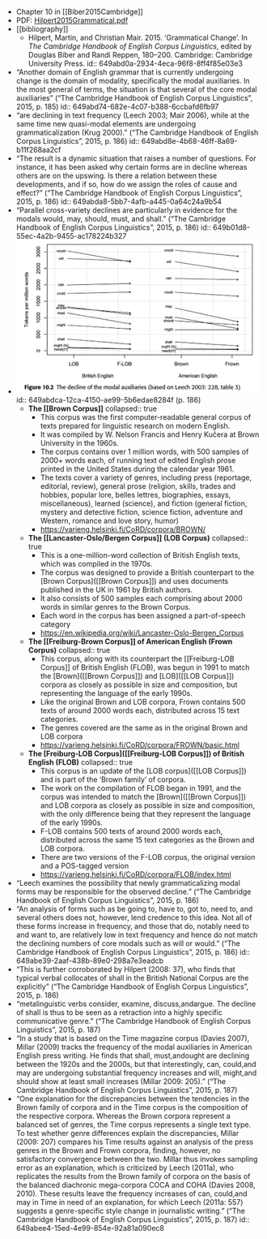 - Chapter 10 in [[Biber2015Cambridge]]
- PDF: [Hilpert2015Grammatical.pdf](../assets/Hilpert2015Grammatical_1688464428224_0.pdf)
- [[bibliography]]
	- Hilpert, Martin, and Christian Mair. 2015. ‘Grammatical Change’. In *The Cambridge Handbook of English Corpus Linguistics*, edited by Douglas Biber and Randi Reppen, 180–200. Cambridge: Cambridge University Press.
	  id:: 649abd0a-2934-4eca-96f8-8ff4f85e03e3
- “Another domain of English grammar that is currently undergoing change is the domain of modality, specifically the modal auxiliaries. In the most general of terms, the situation is that several of the core modal auxiliaries” (“The Cambridge Handbook of English Corpus Linguistics”, 2015, p. 185)
  id:: 649abd74-682e-4c07-b388-6ccbafd6fb97
- “are declining in text frequency (Leech 2003; Mair 2006), while at the same time new quasi-modal elements are undergoing grammaticalization (Krug 2000).” (“The Cambridge Handbook of English Corpus Linguistics”, 2015, p. 186)
  id:: 649abd8e-4b68-46ff-8a69-b11f268aa2cf
- “The result is a dynamic situation that raises a number of questions. For instance, it has been asked why certain forms are in decline whereas others are on the upswing. Is there a relation between these developments, and if so, how do we assign the roles of cause and effect?” (“The Cambridge Handbook of English Corpus Linguistics”, 2015, p. 186)
  id:: 649abda8-5bb7-4afb-a445-0a64c24a9b54
- “Parallel cross-variety declines are particularly in evidence for the modals would, may, should, must, and shall.” (“The Cambridge Handbook of English Corpus Linguistics”, 2015, p. 186)
  id:: 649b01d8-55ec-4a2b-9455-ac178224b327
- ![image.png](../assets/image_1687862730894_0.png)
  id:: 649abdca-12ca-4150-ae99-5b6edae8284f
  (p. 186)
	- **The [[Brown Corpus]]**
	  collapsed:: true
		- This corpus was the first computer-readable general corpus of texts prepared for linguistic research on modern English.
		- It was compiled by W. Nelson Francis and Henry Kučera at Brown University in the 1960s.
		- The corpus contains over 1 million words, with 500 samples of 2000+ words each, of running text of edited English prose printed in the United States during the calendar year 1961.
		- The texts cover a variety of genres, including press (reportage, editorial, review), general prose (religion, skills, trades and hobbies, popular lore, belles lettres, biographies, essays, miscellaneous), learned (science), and fiction (general fiction, mystery and detective fiction, science fiction, adventure and Western, romance and love story, humor)​
		- https://varieng.helsinki.fi/CoRD/corpora/BROWN/
	- **The [[Lancaster-Oslo/Bergen Corpus]] (LOB Corpus)**
	  collapsed:: true
		- This is a one-million-word collection of British English texts, which was compiled in the 1970s.
		- The corpus was designed to provide a British counterpart to the [Brown Corpus]([[Brown Corpus]]) and uses documents published in the UK in 1961 by British authors.
		- It also consists of 500 samples each comprising about 2000 words in similar genres to the Brown Corpus.
		- Each word in the corpus has been assigned a part-of-speech category​
		- https://en.wikipedia.org/wiki/Lancaster-Oslo-Bergen_Corpus
	- **The [[Freiburg-Brown Corpus]] of American English (Frown Corpus)**
	  collapsed:: true
		- This corpus, along with its counterpart the [[Freiburg-LOB Corpus]] of British English (FLOB), was begun in 1991 to match the [Brown]([[Brown Corpus]]) and [LOB]([[LOB Corpus]]) corpora as closely as possible in size and composition, but representing the language of the early 1990s.
		- Like the original Brown and LOB corpora, Frown contains 500 texts of around 2000 words each, distributed across 15 text categories.
		- The genres covered are the same as in the original Brown and LOB corpora​
		- https://varieng.helsinki.fi/CoRD/corpora/FROWN/basic.html
	- **The [Freiburg-LOB Corpus]([[Freiburg-LOB Corpus]]) of British English (FLOB)**
	  collapsed:: true
		- This corpus is an update of the [LOB corpus]([[LOB Corpus]]) and is part of the ‘Brown family’ of corpora.
		- The work on the compilation of FLOB began in 1991, and the corpus was intended to match the [Brown]([[Brown Corpus]]) and LOB corpora as closely as possible in size and composition, with the only difference being that they represent the language of the early 1990s.
		- F-LOB contains 500 texts of around 2000 words each, distributed across the same 15 text categories as the Brown and LOB corpora.
		- There are two versions of the F-LOB corpus, the original version and a POS-tagged version​
		- https://varieng.helsinki.fi/CoRD/corpora/FLOB/index.html
- “Leech examines the possibility that newly grammaticalizing modal forms may be responsible for the observed decline.” (“The Cambridge Handbook of English Corpus Linguistics”, 2015, p. 186)
- “An analysis of forms such as be going to, have to, got to, need to, and several others does not, however, lend credence to this idea. Not all of these forms increase in frequency, and those that do, notably need to and want to, are relatively low in text frequency and hence do not match the declining numbers of core modals such as will or would.” (“The Cambridge Handbook of English Corpus Linguistics”, 2015, p. 186)
  id:: 649abe39-2aaf-438b-89e0-298a7e3eadcb
- “This is further corroborated by Hilpert (2008: 37), who finds that typical verbal collocates of shall in the British National Corpus are the explicitly” (“The Cambridge Handbook of English Corpus Linguistics”, 2015, p. 186)
- “metalinguistic verbs consider, examine, discuss,andargue. The decline of shall is thus to be seen as a retraction into a highly specific communicative genre.” (“The Cambridge Handbook of English Corpus Linguistics”, 2015, p. 187)
- “In a study that is based on the Time magazine corpus (Davies 2007), Millar (2009) tracks the frequency of the modal auxiliaries in American English press writing. He finds that shall, must,andought are declining between the 1920s and the 2000s, but that interestingly, can, could,and may are undergoing substantial frequency increases and will, might,and should show at least small increases (Millar 2009: 205).” (“The Cambridge Handbook of English Corpus Linguistics”, 2015, p. 187)
- “One explanation for the discrepancies between the tendencies in the Brown family of corpora and in the Time corpus is the composition of the respective corpora. Whereas the Brown corpora represent a balanced set of genres, the Time corpus represents a single text type. To test whether genre differences explain the discrepancies, Millar (2009: 207) compares his Time results against an analysis of the press genres in the Brown and Frown corpora, finding, however, no satisfactory convergence between the two. Millar thus invokes sampling error as an explanation, which is criticized by Leech (2011a), who replicates the results from the Brown family of corpora on the basis of the balanced diachronic mega-corpora COCA and COHA (Davies 2008, 2010). These results leave the frequency increases of can, could,and may in Time in need of an explanation, for which Leech (2011a: 557) suggests a genre-specific style change in journalistic writing.” (“The Cambridge Handbook of English Corpus Linguistics”, 2015, p. 187)
  id:: 649abee4-15ed-4e99-854e-92a81a090ec8